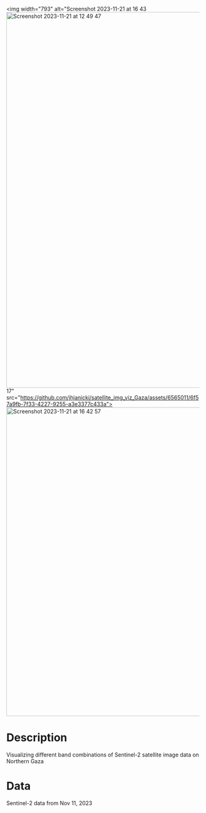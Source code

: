 
<img width="793" alt="Screenshot 2023-11-21 at 16 43<img width="978" alt="Screenshot 2023-11-21 at 12 49 47" src="https://github.com/jhjanicki/Sentinel2_Gaza/assets/6565011/dfb26e62-5935-442b-a4f6-ac46ff4d0ac5">
 17" src="https://github.com/jhjanicki/satellite_img_viz_Gaza/assets/6565011/6f57a9fb-7f33-4227-9255-a3e3377c433a">
<img width="804" alt="Screenshot 2023-11-21 at 16 42 57" src="https://github.com/jhjanicki/satellite_img_viz_Gaza/assets/6565011/65cb7273-06c7-4ae6-9ceb-d387bfee07bc">

# Description
Visualizing different band combinations of Sentinel-2 satellite image data on Northern Gaza

# Data
Sentinel-2 data from Nov 11, 2023
